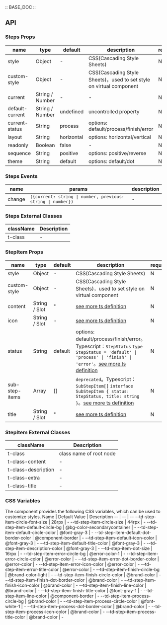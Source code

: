 :: BASE_DOC ::

## API

### Steps Props

name | type | default | description | required
-- | -- | -- | -- | --
style | Object | - | CSS(Cascading Style Sheets) | N
custom-style | Object | - | CSS(Cascading Style Sheets)，used to set style on virtual component | N
current | String / Number | - | \- | N
default-current | String / Number | undefined | uncontrolled property | N
current-status | String | process | options: default/process/finish/error | N
layout | String | horizontal | options: horizontal/vertical | N
readonly | Boolean | false | \- | N
sequence | String | positive | options: positive/reverse | N
theme | String | default | options: default/dot | N

### Steps Events

name | params | description
-- | -- | --
change | `({current: string \| number, previous: string \| number})` | \-
### Steps External Classes

className | Description
-- | --
t-class | \-


### StepItem Props

name | type | default | description | required
-- | -- | -- | -- | --
style | Object | - | CSS(Cascading Style Sheets) | N
custom-style | Object | - | CSS(Cascading Style Sheets)，used to set style on virtual component | N
content | String / Slot | '' | [see more ts definition](https://github.com/Tencent/tdesign-miniprogram/blob/develop/src/common/common.ts) | N
icon | String / Slot | - | [see more ts definition](https://github.com/Tencent/tdesign-miniprogram/blob/develop/src/common/common.ts) | N
status | String | default | options: default/process/finish/error。Typescript：`StepStatus` `type StepStatus = 'default' \| 'process' \| 'finish' \| 'error'`。[see more ts definition](https://github.com/Tencent/tdesign-miniprogram/tree/develop/src/step-item/type.ts) | N
sub-step-items | Array | [] | `deprecated`。Typescript：`SubStepItem[]` `interface SubStepItem { status: StepStatus, title: string }`。[see more ts definition](https://github.com/Tencent/tdesign-miniprogram/tree/develop/src/step-item/type.ts) | N
title | String / Slot | '' | [see more ts definition](https://github.com/Tencent/tdesign-miniprogram/blob/develop/src/common/common.ts) | N
### StepItem External Classes

className | Description
-- | --
t-class | class name of root node
t-class-content | \-
t-class-description | \-
t-class-extra | \-
t-class-title | \-

### CSS Variables

The component provides the following CSS variables, which can be used to customize styles.
Name | Default Value | Description
-- | -- | --
--td-step-item-circle-font-size | 28rpx | -
--td-step-item-circle-size | 44rpx | -
--td-step-item-default-circle-bg | @bg-color-secondarycontainer | -
--td-step-item-default-circle-color | @font-gray-3 | -
--td-step-item-default-dot-border-color | @component-border | -
--td-step-item-default-icon-color | @font-gray-3 | -
--td-step-item-default-title-color | @font-gray-3 | -
--td-step-item-description-color | @font-gray-3 | -
--td-step-item-dot-size | 16rpx | -
--td-step-item-error-circle-bg | @error-color-1 | -
--td-step-item-error-circle-color | @error-color | -
--td-step-item-error-dot-border-color | @error-color | -
--td-step-item-error-icon-color | @error-color | -
--td-step-item-error-title-color | @error-color | -
--td-step-item-finish-circle-bg | @brand-color-light | -
--td-step-item-finish-circle-color | @brand-color | -
--td-step-item-finish-dot-border-color | @brand-color | -
--td-step-item-finish-icon-color | @brand-color | -
--td-step-item-finish-line-color | @brand-color | -
--td-step-item-finish-title-color | @font-gray-1 | -
--td-step-item-line-color | @component-border | -
--td-step-item-process-circle-bg | @brand-color | -
--td-step-item-process-circle-color | @font-white-1 | -
--td-step-item-process-dot-border-color | @brand-color | -
--td-step-item-process-icon-color | @brand-color | -
--td-step-item-process-title-color | @brand-color | -
